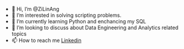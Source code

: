 - 👋 Hi, I’m @ZiLinAng
- 👀 I’m interested in solving scripting problems.
- 🌱 I’m currently learning Python and enchancing my SQL
- 💞️ I’m looking to discuss about Data Engineering and Analytics related topics
- 📫 How to reach me [Linkedin](https://www.linkedin.com/in/avery-zi-lin-ang-35b232111)

<!---
ZiLinAng/ZiLinAng is a ✨ special ✨ repository because its `README.md` (this file) appears on your GitHub profile.
You can click the Preview link to take a look at your changes.
--->
